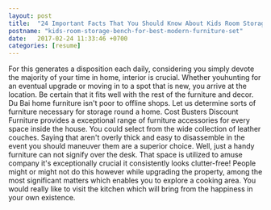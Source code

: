 ```yaml
---
layout: post
title:  "24 Important Facts That You Should Know About Kids Room Storage Bench For Best Modern Furniture Set"
postname: "kids-room-storage-bench-for-best-modern-furniture-set"
date:   2017-02-24 11:33:46 +0700
categories: [resume]
---
```

For this generates a disposition each daily, considering you simply devote the majority of your time in home, interior is crucial. Whether youhunting for an eventual upgrade or moving in to a spot that is new, you arrive at the location. Be certain that it fits well with the rest of the furniture and decor. Du Bai home furniture isn't poor to offline shops. Let us determine sorts of furniture necessary for storage round a home. Cost Busters Discount Furniture provides a exceptional range of furniture accessories for every space inside the house. You could select from the wide collection of leather couches. Saying that aren't overly thick and easy to disassemble in the event you should maneuver them are a superior choice. Well, just a handy furniture can not signify over the desk. That space is utilized to amuse company it's exceptionally crucial it consistently looks clutter-free! People might or might not do this however while upgrading the property, among the most significant matters which enables you to explore a cooking area. You would really like to visit the kitchen which will bring from the happiness in your own existence.
